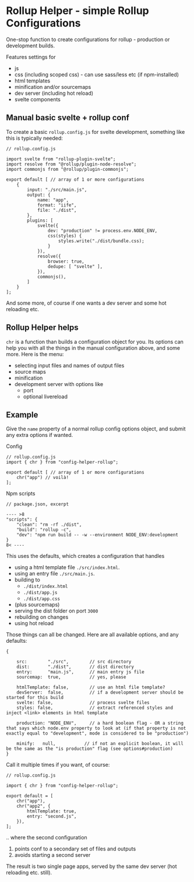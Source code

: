 # Rollup Helper - simple Rollup Configurations

One-stop function to create configurations for rollup - production or development builds.

Features settings for

* js
* css (including scoped css) - can use sass/less etc (if npm-installed)
* html templates
* minification and/or sourcemaps
* dev server (including hot reload)
* svelte components

## Manual basic svelte + rollup conf

To create a basic `rollup.config.js` for svelte development, something like this is typically needed:

    
    // rollup.config.js
    
    import svelte from "rollup-plugin-svelte";
    import resolve from "@rollup/plugin-node-resolve";
    import commonjs from "@rollup/plugin-commonjs";

    export default [ // array of 1 or more configurations
        {
            input: "./src/main.js",
            output: {
                name: "app",
                format: "iife",
                file: "./dist",
            },
            plugins: [
                svelte({
                    dev: "production" != process.env.NODE_ENV,
                    css(styles) {
                        styles.write("./dist/bundle.css);
                    }
                }),
                resolve({
                    browser: true,
                    dedupe: [ "svelte" ],
                }),
                commonjs(),
            ]
        }
    ]; 

And some more, of course if one wants a dev server and some hot reloading etc.

## Rollup Helper helps

`chr` is a function than builds a configuration object for you. Its options can help you with all the things in the manual configuration above, and some more. Here is the menu:

* selecting input files and names of output files
* source maps
* minification
* development server with options like
    * port
    * optional livereload

## Example

Give the `name` property of a normal rollup config options object, and submit any extra options if wanted.

Config

    // rollup.config.js    
    import { chr } from "config-helper-rollup";
    
    export default [ // array of 1 or more configurations
        chr("app") // voilà!
    ];

Npm scripts

    // package.json, excerpt
    
    ---- >8
    "scripts": {
        "clean": "rm -rf ./dist",
        "build": "rollup -c",
        "dev": "npm run build -- -w --environment NODE_ENV:development
    }
    8< ----


This uses the defaults, which creates a configuration that handles

* using a html template file `./src/index.html`.
* using an entry file `./src/main.js`.
* building to
    * `./dist/index.html`
    * `./dist/app.js`
    * `./dist/app.css`
* (plus sourcemaps)
* serving the dist folder on port `3000`
* rebuilding on changes
* using hot reload

Those things can all be changed. Here are all available options, and any defaults:

    {
        
        src:        "./src",        // src directory
        dist:       "./dist",       // dist directory
        entry:      "main.js",      // main entry js file
        sourcemap:  true,           // yes, please
        
        htmlTemplate: false,        // use an html file template?
        devServer:  false,          // if a development server should be started for this build
        svelte: false,              // process svelte files
        styles: false,              // extract referenced styles and inject <link> elements in html template

        production: "NODE_ENV",     // a hard boolean flag - OR a string that says which node.env property to look at (if that property is not exactly equal to "development", mode is considered to be "production")
        
        minify:   null,           // if not an explicit boolean, it will be the same as the "is production" flag (see options#production)
    }


Call it multiple times if you want, of course:


    // rollup.config.js
    
    import { chr } from "config-helper-rollup";
    
    export default = [
        chr("app"),
        chr("app2", {
            htmlTemplate: true,
            entry: "second.js",
        }),
    ];


.. where the second configuration

1) points conf to a secondary set of files and outputs 
2) avoids starting a second server

The result is two single page apps, served by the same dev server (hot reloading etc. still).

